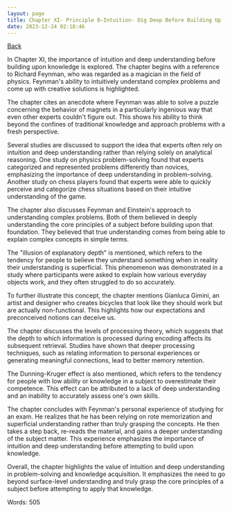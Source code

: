 ```yaml
---
layout: page
title: Chapter XI- Principle 8—Intuition- Dig Deep Before Building Up
date: 2023-12-24 02:18:46
---
```


[Back](./)


In Chapter XI, the importance of intuition and deep understanding before building upon knowledge is explored. The chapter begins with a reference to Richard Feynman, who was regarded as a magician in the field of physics. Feynman's ability to intuitively understand complex problems and come up with creative solutions is highlighted.

The chapter cites an anecdote where Feynman was able to solve a puzzle concerning the behavior of magnets in a particularly ingenious way that even other experts couldn't figure out. This shows his ability to think beyond the confines of traditional knowledge and approach problems with a fresh perspective.

Several studies are discussed to support the idea that experts often rely on intuition and deep understanding rather than relying solely on analytical reasoning. One study on physics problem-solving found that experts categorized and represented problems differently than novices, emphasizing the importance of deep understanding in problem-solving. Another study on chess players found that experts were able to quickly perceive and categorize chess situations based on their intuitive understanding of the game.

The chapter also discusses Feynman and Einstein's approach to understanding complex problems. Both of them believed in deeply understanding the core principles of a subject before building upon that foundation. They believed that true understanding comes from being able to explain complex concepts in simple terms.

The "illusion of explanatory depth" is mentioned, which refers to the tendency for people to believe they understand something when in reality their understanding is superficial. This phenomenon was demonstrated in a study where participants were asked to explain how various everyday objects work, and they often struggled to do so accurately.

To further illustrate this concept, the chapter mentions Gianluca Gimini, an artist and designer who creates bicycles that look like they should work but are actually non-functional. This highlights how our expectations and preconceived notions can deceive us.

The chapter discusses the levels of processing theory, which suggests that the depth to which information is processed during encoding affects its subsequent retrieval. Studies have shown that deeper processing techniques, such as relating information to personal experiences or generating meaningful connections, lead to better memory retention.

The Dunning-Kruger effect is also mentioned, which refers to the tendency for people with low ability or knowledge in a subject to overestimate their competence. This effect can be attributed to a lack of deep understanding and an inability to accurately assess one's own skills.

The chapter concludes with Feynman's personal experience of studying for an exam. He realizes that he has been relying on rote memorization and superficial understanding rather than truly grasping the concepts. He then takes a step back, re-reads the material, and gains a deeper understanding of the subject matter. This experience emphasizes the importance of intuition and deep understanding before attempting to build upon knowledge.

Overall, the chapter highlights the value of intuition and deep understanding in problem-solving and knowledge acquisition. It emphasizes the need to go beyond surface-level understanding and truly grasp the core principles of a subject before attempting to apply that knowledge.

Words: 505
